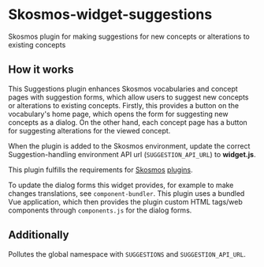 # Skosmos-widget-suggestions

Skosmos plugin for making suggestions for new concepts or alterations to existing concepts

## How it works

This Suggestions plugin enhances Skosmos vocabularies and concept pages with suggestion forms, which allow users to suggest new concepts or alterations to existing concepts.
Firstly, this provides a button on the vocabulary's home page, which opens the form for suggesting new concepts as a dialog. On the other hand, each concept page has a button for suggesting alterations for the viewed concept.

When the plugin is added to the Skosmos environment, update the correct Suggestion-handling environment API url (`SUGGESTION_API_URL`) to **widget.js**.

This plugin fulfills the requirements for [Skosmos](https://github.com/NatLibFi/Skosmos) [plugins](https://github.com/NatLibFi/Skosmos/wiki/Plugins).

To update the dialog forms this widget provides, for example to make changes translations, see `component-bundler`. This plugin uses a bundled Vue application, which then provides the plugin custom HTML tags/web components through `components.js` for the dialog forms.

## Additionally

Pollutes the global namespace with `SUGGESTIONS` and `SUGGESTION_API_URL`.